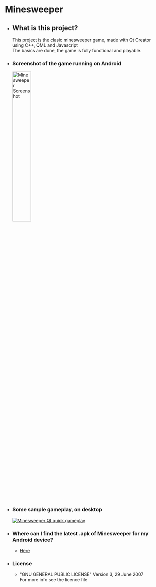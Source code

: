 <h1>Minesweeper</h1>
<ul>
<li><h2>What is this project?</h2>
  This project is the clasic minesweeper game, made with Qt Creator
	<br>using C++, QML and Javascript
	<br>The basics are done, the game is fully functional and playable.
<li><h3>Screenshot of the game running on Android</h3>
<img src="https://i.imgur.com/fouKmXm.png" alt="Minesweeper Screenshot" width="35%" height="35%"/>
<li><h3>Some sample gameplay, on desktop</h3>
<a href="https://youtu.be/Im8neuUnxPI">
<img src="https://i.imgur.com/LIjDwdm.png" alt="Minesweeper Qt quick gameplay" /></a>
<li><h3>Where can I find the latest .apk of Minesweeper for my Android device?</h3>
<ul>
<li>
<a href="https://www.sendspace.com/file/kz25yx">Here</a>
</li>
</ul>
<li><h3>License</h3>
<ul>
	<li>"GNU GENERAL PUBLIC LICENSE" Version 3, 29 June 2007
	<br>   For more info see the licence file
</ul>
</ul>
